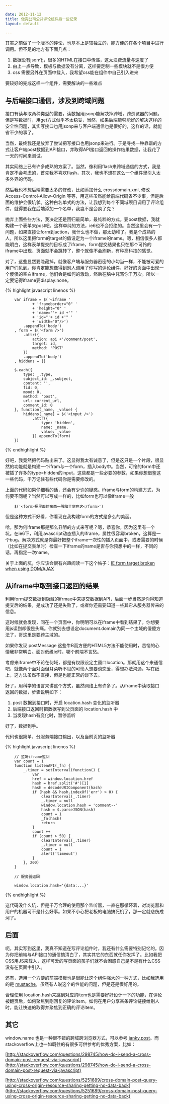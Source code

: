 ```yaml
---

date: 2012-11-12
title: 做完公司公共评论组件后一些记录
layout: default

---
```


其实之前做了一个版本的评论，也基本上是较独立的，能方便的在各个项目中进行调用。但不足的地方有下面几点：

1. 数据没有json化，很多的HTML在接口中传递，这太浪费流量与速度了
2. 由上一点导致，模板与数据没有分离，这样要定制一些模块就不是很方便
3. css 需要另外在页面中载入，我希望css能在组件中自己引入进来

要较好的完成这样一个组件，需要解决的一些难点

## 与后端接口通信，涉及到跨域问题

接口有读与取两种类型的需要，读数据用jsonp能解决掉跨域，跨浏览器的问题。但是写数据时，用get方式似乎不太稳妥，当然，如果后端能够能好的解决这样的安全性问题，其实写接口也用jsonp来与客户端通信也是很好的，这样的话，就能省不少的事了。

当然，最终我还是放弃了尝试把写接口也用jsonp来进行。于是寻找一种靠谱的方式让客户端post数据到API接口，并取得API接口返回的操作结果数据，让我花了一天的时间来测试。

其实网络上已有许多成熟的方案了。当然，像利用flash来跨域通信的方式，我是肯定不会考虑的，首先我不喜欢flash，其次，我也不想在这么一个组件里引入太多外界的代码。

然后我也不想后端需要太多的修改，比如添加什么 crossdomain.xml, 修改 Access-Control-Allow-Origin 等等，用这些虽然能给前端代码省不少事，但是后面的维护会很坑爹。这种白名单式的方法，让我想到每个不同域项目调用了评论组件，就得要我在后端添加一个名单，我岂不是会疯了克？

抛弃上面些些方法，我决定还是回归最简单，最纯粹的方式。要post数据，我就构建一个表单来post吧。这样单纯的方法，ie6也不会拒绝的。当然这里会有一个问题，如果直接让form到action，我什么也不做，那太幼稚了。我是个成熟的人，所以这里把form的target的值设定为一个iframe的name。嗯，相信很多人都能明白，这样表单提交的目标成了iframe，form提交结果也只在那个可怜的iframe中出现，页面就不会跳转了，整个就像不会刷新，有种高科技的感觉。

对了，这些显然要隐藏掉，就像客户端与服务器密密的小勾当一样，不能被可爱的用户们见到。你肯定能想像得到别人调用了你写的评论组件，好好的页面中出现一个傻傻的空白iframe，他们会是如何的激动，然后在脑中咒骂你千万次。所以一定要记得iframe要display:none。

{% highlight javascript linenos %}
		
		var iframe = $('<iframe '
                + 'frameborder="0" '
                + 'height="0" '
                + 'name="'+ id +'" '
                + 'id="'+ id +'" '
                + 'width="0"/>')
            .appendTo('body')
        , form = $('<form />')
            .attr({
                action: api +'/comment/post',
                target: id,
                method: 'POST'
            })
            .appendTo('body')
        , hiddens = {}
                
        $.each({
            type: _.type,
            subject_id: _.subject,
            content: '',
            fid: 0,
            mood: 0,
            method: 'post',
            url: current_url,
            comment_id: 0
        }, function(_name, _value) {
            hiddens[_name] = $('<input />')
                .attr({
                    type: 'hidden',
                    name: _name,
                    value: _value
                }).appendTo(form)
        })
 
 {% endhighlight %}

        
 好吧，我竟然把代码贴出来了。这显得我太有诚意了，但是这只是一个片段，很显然的功能就是构建一个ifram与一个form，插入body中。当然，可怜的form中还被插了许多的type=hidden的input，这些都是一些必要的参数，如果你想借鉴这一些代码，千万记住有些代码你是需要修改的。
 
 上面的代码如果仔细看的话，还会有少许的疑惑。iframe与form的构建方式，为何要不同呢？当然可以写成一样的，比如form也可以像iframe一般 
		
		$('<form>把里面的东西一股脑全塞在这</form>')
		
但是这种方式不好看，你看现在我构建form的方式是多么的美丽。
 
 哈，那为何iframe那是那么丑陋的方式来写呢？嗯，恭喜你，因为这里有一个坑。在ie6下，利用javascript动态插入的iframe，属性很容易broken，这算是一个bug。解决方式就是你最好把整个iframe一次性的插入页面中，或者需要的时候（比如在提交表单时）检查一下iframe的name是否与你预想中的一样，不同的话，再指定一次name。
 
 关于上面的坑，你应该会很有兴趣阅读一下这个帖子：[IE form target broken when using DOM/AJAX](http://forums.digitalpoint.com/showthread.php?t=107314)
 
 ## 从iframe中取到接口返回的结果
 
 利用form提交数据到隐藏的ifrmae中来提交数据到API，后面一步当然是你得知道提交后的结果，是成功了还是失败了，或者你还需要知道一些其它从服务器传来的信息。
 
 这时候就会发现，同在一个页面中，你明明可以在iframe中看到结果了，你想要用js读到却很是头痛。你就别去想设定document.domain为同一个主域的傻傻方法了，哥这里是要跨主域的。
 
 如果你发现 postMessage 这些牛B而方便的HTML5方法不能使用时，苦恼的心情我非常明白。面对低级ie时，哪个前端不言愁。
 
 考虑来iframe中不论在何域，都是有权限设定主窗口location。那就用这个来通信吧，就像两个面对面但耳朵听不见的可怜人想要谈恋爱，得想办法沟通，写在纸上，这方法虽然不直接，但是也能正常的谈下去。
 
 好了，用科学的语言来讲这个方式，虽然网络上有许多了。从iframe中读取接口返回的数据，步骤说明如下：
 
 1. post 数据到接口时，开启 location.hash 变化的监听器
 2. 后端接口返回时把数据写到父页面的 location.hash 中
 3. 当发现hash有变化时，暂停监听

好了，数据到手。

代码也很简单，分服务端接口输出，以及当前页的监听器

{% highlight javascript linenos %}

		// 监听iframe返回
        var count = 1
        function listenAPI(_fn) {
            _.timer = setInterval(function() {
                var 
                href = window.location.href
                hash = href.split('#')[1]
                hash = decodeURIComponent(hash)
                if (hash && hash.indexOf('err') > 0) {
                    clearInterval(_.timer) 
                    _.timer = null
                    window.location.hash = 'comment--'
                    hash = $.parseJSON(hash)
                    count = 1
                    _fn(hash)
                    return 
                }
                count ++
                if (count > 50) {
                    clearInterval(_.timer) 
                    _.timer = null
                    count = 1
                    alert('timeout')
                }
            }, 200)
        }
		
		// 服务器返回
		
		window.location.hash='{data:...}'
		
{% endhighlight %}

这代码没什么坑，但是千万合理的使用那个监听器，一直在那循环着，对浏览器和用户的机器可不是什么好事。如果不小心把老板的电脑搞死机了，那一定就悲伤成河了。	

## 后面

呃，其实写到这里，我真不知道在写评论组件时，我还有什么需要特别记忆的。因为你把前端与API接口的通信搞清白了，其实其它的东西就任你发挥了。比如我把CSS用JS来载入，这样可爱的写页面的孩子们就不会困惑自己是不是有什么CSS没有在页面中引入。

还有，选用一个方便的前端模板也是很能让这个组件强大的一种方式，比如我选用的是 [mustache](http://mustache.github.com/)，虽然有人说这个的性能的问题，但是还是很好用的。

合理使用 location.hash来跳到对应的item也是需要好好设计一下的功能，在评论被翻页后，如何聚焦到刚回复的评论item。如何在用户分享某条评论链接给别人时，能让快速的取得并聚焦到正确的评论item。

## 其它

window.name 也是一种很不错的跨域跨浏览器方式，可以参考 [janky.post](flotcharts.org)。而stackoverflow上也一如既往的有很多可供参考的优秀方案，比如：

[http://stackoverflow.com/questions/298745/how-do-i-send-a-cross-domain-post-request-via-javascript](http://stackoverflow.com/questions/298745/how-do-i-send-a-cross-domain-post-request-via-javascript)

[http://stackoverflow.com/questions/5251689/cross-domain-post-query-using-cross-origin-resource-sharing-getting-no-data-back](http://stackoverflow.com/questions/5251689/cross-domain-post-query-using-cross-origin-resource-sharing-getting-no-data-back)

 
 
